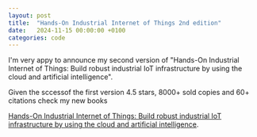 ```yaml
---
layout: post
title:  "Hands-On Industrial Internet of Things 2nd edition"
date:   2024-11-15 00:00:00 +0100
categories: code
---
```


I'm very appy to announce my second version of "Hands-On Industrial Internet of Things: Build robust industrial IoT infrastructure by using the cloud and artificial intelligence". 

Given the sccessof the first version 4.5 stars, 8000+ sold copies and 60+ citations check my new books

[Hands-On Industrial Internet of Things: Build robust industrial IoT infrastructure by using the cloud and artificial intelligence](https://g.co/kgs/R326fHS).